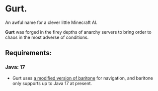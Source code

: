 # Gurt.

An awful name for a clever little Minecraft AI.

**Gurt** was forged in the firey depths of anarchy servers to bring order to chaos in the most adverse of conditions.

## Requirements:
### Java: 17
- Gurt uses [a modified version of baritone](https://github.com/InfiniteChaosLab/icl-baritone/tree/1.20.4) for navigation, and baritone only supports up to Java 17 at present.
